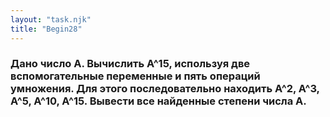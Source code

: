 ```yaml
---
layout: "task.njk"
title: "Begin28"
---
```


### Дано число A. Вычислить A^15, используя две вспомогательные переменные и пять операций умножения. Для этого последовательно находить A^2, A^3, A^5, A^10, A^15. Вывести все найденные степени числа A.
